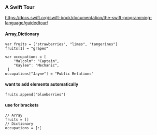 ### A Swift Tour
https://docs.swift.org/swift-book/documentation/the-swift-programming-language/guidedtour/

#### Array,Dictionary
```
var fruits = ["strawberries", "limes", "tangerines"]
fruits[1] = "grapes"

var occupations = [
    "Malcolm": "Captain",
    "Kaylee": "Mechanic",
 ]
occupations["Jayne"] = "Public Relations"
```
#### want to add elements automatically
```
fruits.append("blueberries")
```
#### use for brackets
```
// Array
fruits = []
// Dictionary
occupations = [:]

```
